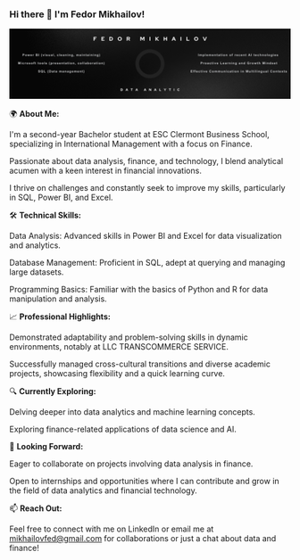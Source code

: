 ### Hi there 👋 I'm Fedor Mikhailov!

![Portfolio Background](Portfolio's%20background.png)

🌍 **About Me:**

I'm a second-year Bachelor student at ESC Clermont Business School, specializing in International Management with a focus on Finance.

Passionate about data analysis, finance, and technology, I blend analytical acumen with a keen interest in financial innovations.

I thrive on challenges and constantly seek to improve my skills, particularly in SQL, Power BI, and Excel.



🛠 **Technical Skills:**

Data Analysis: Advanced skills in Power BI and Excel for data visualization and analytics.

Database Management: Proficient in SQL, adept at querying and managing large datasets.

Programming Basics: Familiar with the basics of Python and R for data manipulation and analysis.



📈 **Professional Highlights:**

Demonstrated adaptability and problem-solving skills in dynamic environments, notably at LLC TRANSCOMMERCE SERVICE.

Successfully managed cross-cultural transitions and diverse academic projects, showcasing flexibility and a quick learning curve.



🔍 **Currently Exploring:**

Delving deeper into data analytics and machine learning concepts.

Exploring finance-related applications of data science and AI.



🤝 **Looking Forward:**

Eager to collaborate on projects involving data analysis in finance.

Open to internships and opportunities where I can contribute and grow in the field of data analytics and financial technology.



📫 **Reach Out:**

Feel free to connect with me on LinkedIn or email me at mikhailovfed@gmail.com for collaborations or just a chat about data and finance!

